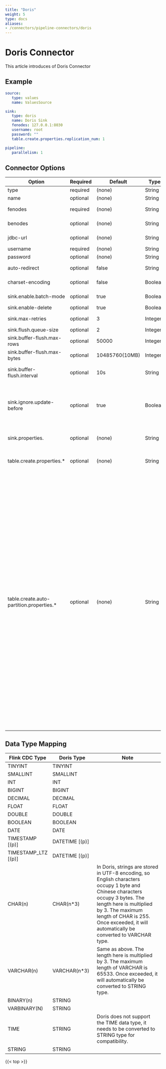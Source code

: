 ```yaml
---
title: "Doris"
weight: 5
type: docs
aliases:
- /connectors/pipeline-connectors/doris
---
```

<!--
Licensed to the Apache Software Foundation (ASF) under one
or more contributor license agreements.  See the NOTICE file
distributed with this work for additional information
regarding copyright ownership.  The ASF licenses this file
to you under the Apache License, Version 2.0 (the
"License"); you may not use this file except in compliance
with the License.  You may obtain a copy of the License at

  http://www.apache.org/licenses/LICENSE-2.0

Unless required by applicable law or agreed to in writing,
software distributed under the License is distributed on an
"AS IS" BASIS, WITHOUT WARRANTIES OR CONDITIONS OF ANY
KIND, either express or implied.  See the License for the
specific language governing permissions and limitations
under the License.
-->

# Doris Connector

This article introduces of Doris Connector

## Example


```yaml
source:
   type: values
   name: ValuesSource

sink:
   type: doris
   name: Doris Sink
   fenodes: 127.0.0.1:8030
   username: root
   password: ""
   table.create.properties.replication_num: 1

pipeline:
   parallelism: 1

```

## Connector Options

<div class="highlight">
<table class="colwidths-auto docutils">
     <thead>
       <tr>
         <th class="text-left" style="width: 10%">Option</th>
         <th class="text-left" style="width: 8%">Required</th>
         <th class="text-left" style="width: 7%">Default</th>
         <th class="text-left" style="width: 10%">Type</th>
         <th class="text-left" style="width: 65%">Description</th>
       </tr>
     </thead>
     <tbody>
     <tr>
       <td>type</td>
       <td>required</td>
       <td style="word-wrap: break-word;">(none)</td>
       <td>String</td>
       <td>Specify the Sink to use, here is <code>'doris'</code>.</td>
     </tr>
     <tr>
       <td>name</td>
       <td>optional</td>
       <td style="word-wrap: break-word;">(none)</td>
       <td>String</td>
       <td> Name of PipeLine </td>
     </tr>
      <tr>
       <td>fenodes</td>
       <td>required</td>
       <td style="word-wrap: break-word;">(none)</td>
       <td>String</td>
       <td>Http address of Doris cluster FE, such as 127.0.0.1:8030 </td>
     </tr>
      <tr>
       <td>benodes</td>
       <td>optional</td>
       <td style="word-wrap: break-word;">(none)</td>
       <td>String</td>
       <td>Http address of Doris cluster BE, such as 127.0.0.1:8040 </td>
     </tr>
     <tr>
       <td>jdbc-url</td>
       <td>optional</td>
       <td style="word-wrap: break-word;">(none)</td>
       <td>String</td>
       <td>JDBC address of Doris cluster, for example: jdbc:mysql://127.0.0.1:9030/db</td>
     </tr>
     <tr>
       <td>username</td>
       <td>required</td>
       <td style="word-wrap: break-word;">(none)</td>
       <td>String</td>
       <td>Username of Doris cluster</td>
     </tr>
     <tr>
       <td>password</td>
       <td>optional</td>
       <td style="word-wrap: break-word;">(none)</td>
       <td>String</td>
       <td>Password for Doris cluster</td>
     </tr>
     <tr>
       <td>auto-redirect</td>
       <td>optional</td>
       <td style="word-wrap: break-word;">false</td>
       <td>String</td>
       <td> Whether to write through FE redirection and directly connect to BE to write </td>
     </tr>
     <tr>
       <td>charset-encoding</td>
       <td>optional</td>
       <td style="word-wrap: break-word;">false</td>
       <td>Boolean</td>
       <td> Charset encoding for doris http client, default UTF-8 </td>
     </tr>
     <tr>
       <td>sink.enable.batch-mode</td>
       <td>optional</td>
       <td style="word-wrap: break-word;">true</td>
       <td>Boolean</td>
       <td> Whether to use the batch method to write to Doris </td>
     </tr>
     <tr>
       <td>sink.enable-delete</td>
       <td>optional</td>
       <td style="word-wrap: break-word;">true</td>
       <td>Boolean</td>
       <td>Whether to enable the delete function </td>
     </tr>
     <tr>
       <td>sink.max-retries</td>
       <td>optional</td>
       <td style="word-wrap: break-word;">3</td>
       <td>Integer</td>
       <td>The max retry times if writing records to database failed. </td>
     </tr>
     <tr>
       <td>sink.flush.queue-size</td>
       <td>optional</td>
       <td style="word-wrap: break-word;">2</td>
       <td>Integer</td>
       <td> Queue size for batch writing
       </td>
     </tr>
     <tr>
       <td>sink.buffer-flush.max-rows</td>
       <td>optional</td>
       <td style="word-wrap: break-word;">50000</td>
       <td>Integer</td>
       <td>Maximum number of Flush records in a single batch</td>
     </tr>
     <tr>
       <td>sink.buffer-flush.max-bytes</td>
       <td>optional</td>
       <td style="word-wrap: break-word;">10485760(10MB)</td>
       <td>Integer</td>
       <td>Maximum number of bytes flushed in a single batch</td>
     </tr>
     <tr>
       <td>sink.buffer-flush.interval</td>
       <td>optional</td>
       <td style="word-wrap: break-word;">10s</td>
       <td>String</td>
       <td>Flush interval duration. If this time is exceeded, the data will be flushed asynchronously</td>
     </tr>
     <tr>
       <td>sink.ignore.update-before</td>
       <td>optional</td>
       <td style="word-wrap: break-word;">true</td>
       <td>Boolean</td>
       <td>In the CDC scenario, when the primary key of the upstream is inconsistent with that of the downstream, the update-before data needs to be passed to the downstream as deleted data, otherwise the data cannot be deleted.\n"
                                    + "The default is to ignore, that is, perform upsert semantics.</td>
     </tr>
     <tr>
       <td>sink.properties.</td>
       <td>optional</td>
       <td style="word-wrap: break-word;">(none)</td>
       <td>String</td>
       <td> Parameters of StreamLoad.
         For example: <code> sink.properties.strict_mode: true</code>.
         See more about <a href="https://doris.apache.org/docs/dev/data-operate/import/import-way/stream-load-manual"> StreamLoad Properties</a></td>
       </td>
     </tr>
     <tr>
       <td>table.create.properties.*</td>
       <td>optional</td>
       <td style="word-wrap: break-word;">(none)</td>
       <td>String</td>
       <td>Create the Properties configuration of the table.
         For example: <code> table.create.properties.replication_num: 1</code>.
         See more about <a href="https://doris.apache.org/docs/dev/sql-manual/sql-statements/table-and-view/table/CREATE-TABLE"> Doris Table Properties</a></td>
       </td>
     </tr>
    <tr>
      <td>table.create.auto-partition.properties.*</td>
      <td>optional</td>
      <td style="word-wrap: break-word;">(none)</td>
      <td>String</td>
      <td>Create the auto partition Properties configuration of the table.<br/>
        Currently the partition function only supports date_trunc, and the partition column supports only DATE or DATETIME types, and the version of Doris must greater than 2.1.6. See more about <a href="https://doris.apache.org/docs/table-design/data-partitioning/auto-partitioning">Doris Auto Partitioning</a><br/>
        These properties are supported now：<br/>
        <code> table.create.auto-partition.properties.include</code>A collection of tables after route to include, separated by commas, supports regular expressions;<br/>
        <code> table.create.auto-partition.properties.exclude</code>A collection of tables after route to exclude, separated by commas, supports regular expressions;<br/>
        <code> table.create.auto-partition.properties.default-partition-key</code>The default partition key;<br/>
        <code> table.create.auto-partition.properties.default-partition-unit</code>The default partition unit;<br/>
        <code> table.create.auto-partition.properties.DB.TABLE.partition-key</code>The partition key of a specific table. If not set, the default partition key is used;<br/>
        <code> table.create.auto-partition.properties.DB.TABLE.partition-unit</code>The partition unit of a specific table. If not set, the default partition unit is used.<br/>
        Note:<br/>
        1: If the partition key is not DATE/DATETIME type, auto partition tables won't be created.<br/>
        2: Doris AUTO RANGE PARTITION does not support NULLABLE columns as partition key, if Flink CDC get a NULL value or a NULLABLE partition key was added after the table was created, will automatically fill it with a default value(DATE:<code>1970-01-01</code>, DATETIME:<code>1970-01-01 00:00:00</code>), chose a suitable partition key is very important.
      </td> 
    </tr>
     </tbody>
</table>
</div>

## Data Type Mapping

<div class="wy-table-responsive">
<table class="colwidths-auto docutils">
    <thead>
      <tr>
        <th class="text-left" style="width:10%;">Flink CDC Type</th>
        <th class="text-left" style="width:30%;">Doris Type</th>
        <th class="text-left" style="width:60%;">Note</th>
      </tr>
    </thead>
    <tbody>
    <tr>
      <td>TINYINT</td>
      <td>TINYINT</td>
      <td></td>
    </tr>
    <tr>
      <td>SMALLINT</td>
      <td>SMALLINT</td>
      <td></td>
    </tr>
    <tr>
      <td>INT</td>
      <td>INT</td>
      <td></td>
    </tr>
    <tr>
      <td>BIGINT</td>
      <td>BIGINT</td>
      <td></td>
    </tr>
   <tr>
      <td>DECIMAL</td>
      <td>DECIMAL</td>
      <td></td>
    </tr>
    <tr>
      <td>FLOAT</td>
      <td>FLOAT</td>
      <td></td>
    </tr>
    <tr>
      <td>DOUBLE</td>
      <td>DOUBLE</td>
      <td></td>
    </tr>
    <tr>
      <td>BOOLEAN</td>
      <td>BOOLEAN</td>
      <td></td>
    </tr>
    <tr>
      <td>DATE</td>
      <td>DATE</td>
      <td></td>
    </tr>
    <tr>
      <td>TIMESTAMP [(p)]</td>
      <td>DATETIME [(p)]</td>
      <td></td>
    </tr>
    <tr>
      <td>TIMESTAMP_LTZ [(p)]
      </td>
      <td>DATETIME [(p)]
      </td>
      <td></td>
    </tr>
    <tr>
      <td>CHAR(n)</td>
      <td>CHAR(n*3)</td>
      <td>In Doris, strings are stored in UTF-8 encoding, so English characters occupy 1 byte and Chinese characters occupy 3 bytes. The length here is multiplied by 3. The maximum length of CHAR is 255. Once exceeded, it will automatically be converted to VARCHAR type.</td>
    </tr>
    <tr>
      <td>VARCHAR(n)</td>
      <td>VARCHAR(n*3)</td>
      <td>Same as above. The length here is multiplied by 3. The maximum length of VARCHAR is 65533. Once exceeded, it will automatically be converted to STRING type.</td>
    </tr>
    <tr>
      <td>
        BINARY(n)
      </td>
      <td>STRING</td>
      <td></td>
    </tr>
    <tr>
      <td>
        VARBINARY(N)
      </td>
      <td>STRING</td>
      <td></td>
    </tr>
    <tr>
      <td>
        TIME
      </td>
      <td>STRING</td>
      <td>Doris does not support the TIME data type, it needs to be converted to STRING type for compatibility.</td>
    </tr>
    <tr>
      <td>STRING</td>
      <td>STRING</td>
      <td></td>
    </tr>
    </tbody>
</table>
</div>

{{< top >}}
